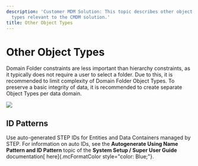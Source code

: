 ```yaml
---
description: 'Customer MDM Solution: This topic describes other object
  types relevant to the CMDM solution.'
title: Other Object Types
---
```


Other Object Types
==================

Domain Folder constraints are less important than hierarchy constraints,
as it typically does not require a user to select a folder. Due to this,
it is recommended to limit complexity of Domain Folder Object Types. To
preserve a basic integrity of data, it is recommended to create separate
Object Types per data domain.

![](../../../../../Resources/Images/Solution%20Enablement/CMDM/ObjectTypesWorkbench.png)

ID Patterns
-----------

Use auto-generated STEP IDs for Entities and Data Containers managed by
STEP. For information on auto IDs, see the **Autogenerate Using Name
Pattern and ID Pattern** topic of the **System Setup / Super User
Guide** documentation[ here]{.mcFormatColor style="color: Blue;"}.
